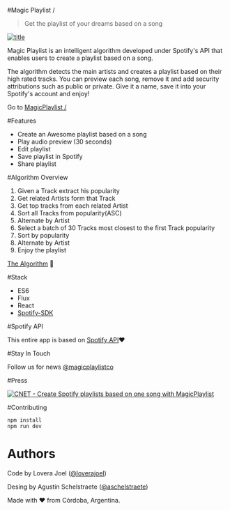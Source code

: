 #Magic Playlist /

> Get the playlist of your dreams based on a song

[![title](https://raw.githubusercontent.com/loverajoel/magicplaylist/master/app/img/title-github.jpg)](http://magicplaylist.co/)

Magic Playlist is an intelligent algorithm developed under Spotify's API that enables users to create a playlist based on a song.

The algorithm detects the main artists and creates a playlist based on their high rated tracks. You can preview each song, remove it and add security attributions such as public or private. Give it a name, save it into your Spotify's account and enjoy!

Go to [MagicPlaylist /](http://magicplaylist.co/)

#Features
- Create an Awesome playlist based on a song
- Play audio preview (30 seconds)
- Edit playlist
- Save playlist in Spotify
- Share playlist

#Algorithm Overview
1. Given a Track extract his popularity
2. Get related Artists form that Track
3. Get top tracks from each related Artist
4. Sort all Tracks from popularity(ASC)
5. Alternate by Artist
6. Select a batch of 30 Tracks most closest to the first Track popularity
7. Sort by popularity
8. Alternate by Artist
9. Enjoy the playlist

[The Algorithm](https://github.com/loverajoel/magicplaylist/blob/master/app/js/core/Magic.js) :star2: 

#Stack
- ES6
- Flux
- React
- [Spotify-SDK](https://github.com/loverajoel/spotify-sdk)

#Spotify API

This entire app is based on [Spotify API](https://developer.spotify.com/web-api/):heart:

#Stay In Touch

Follow us for news [@magicplaylistco](https://twitter.com/magicplaylistco)

#Press

[![CNET - Create Spotify playlists based on one song with MagicPlaylist](https://raw.githubusercontent.com/loverajoel/magicplaylist/master/app/img/press-cnet.jpg)](http://www.cnet.com/how-to/create-spotify-playlists-based-on-one-song-with-magicplaylist/)

#Contributing


```
npm install
npm run dev
```
# Authors

Code by Lovera Joel ([@loverajoel](https://twitter.com/loverajoel))

Desing by Agustín Schelstraete ([@aschelstraete](https://twitter.com/aschelstraete))


Made with :heart: from Córdoba, Argentina.

